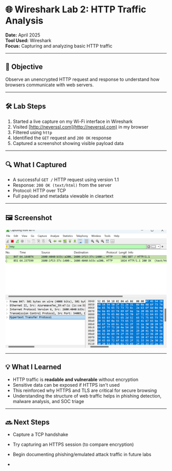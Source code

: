 # 🌐 Wireshark Lab 2: HTTP Traffic Analysis

**Date:** April 2025  
**Tool Used:** Wireshark  
**Focus:** Capturing and analyzing basic HTTP traffic

---

## 🧪 Objective

Observe an unencrypted HTTP request and response to understand how browsers communicate with web servers.

---

## 🛠️ Lab Steps

1. Started a live capture on my Wi-Fi interface in Wireshark  
2. Visited [http://neverssl.com](http://neverssl.com) in my browser  
3. Filtered using `http`  
4. Identified the `GET` request and `200 OK` response  
5. Captured a screenshot showing visible payload data

---

## 🔍 What I Captured

- A successful `GET /` HTTP request using version 1.1  
- Response: `200 OK (text/html)` from the server  
- Protocol: HTTP over TCP  
- Full payload and metadata viewable in cleartext  

---

## 🖼️ Screenshot

![HTTP Traffic Screenshot](http_capture.png)

---

## 💡 What I Learned

- HTTP traffic is **readable and vulnerable** without encryption  
- Sensitive data can be exposed if HTTPS isn't used  
- This reinforced why HTTPS and TLS are critical for secure browsing  
- Understanding the structure of web traffic helps in phishing detection, malware analysis, and SOC triage

---

## 🔜 Next Steps

- Capture a TCP handshake  
- Try capturing an HTTPS session (to compare encryption)
- Begin documenting phishing/emulated attack traffic in future labs

- 
